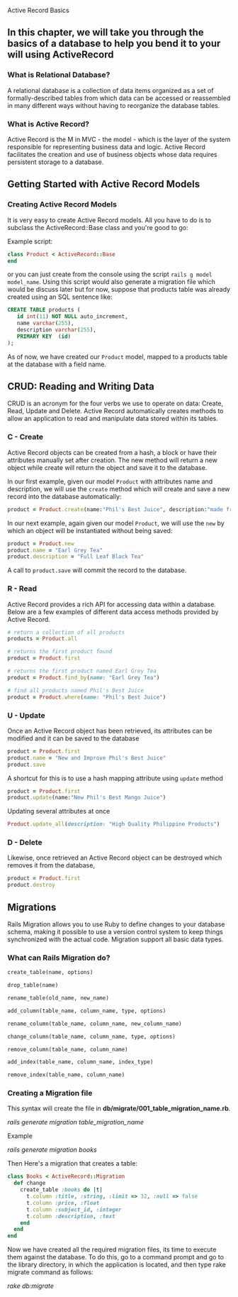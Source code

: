 Active Record Basics

## In this chapter, we will take you through the basics of a database to help you bend it to your will using ActiveRecord

### What is Relational Database?
A relational database is a collection of data items organized as a set of formally-described tables from which data can be accessed or reassembled in many different ways without having to reorganize the database tables.

### What is Active Record?
Active Record is the M in MVC - the model - which is the layer of the system responsible for representing business data and logic. Active Record facilitates the creation and use of business objects whose data requires persistent storage to a database.

## Getting Started with Active Record Models
### Creating Active Record Models

It is very easy to create Active Record models. All you have to do is to subclass the ActiveRecord::Base class and you're good to go:

Example script:
```ruby
class Product < ActiveRecord::Base
end
```
or you can just create from the console using the script `rails g model model_name`. Using this script would also generate a migration file which would be discuss later but for now, suppose that products table was already created using an SQL sentence like:

```sql
CREATE TABLE products (
   id int(11) NOT NULL auto_increment,
   name varchar(255),
   description varchar(255),
   PRIMARY KEY  (id)
);
```

As of now, we have created our `Product` model, mapped to a products table at the database with a field name.

## CRUD: Reading and Writing Data
CRUD is an acronym for the four verbs we use to operate on data: Create, Read, Update and Delete. Active Record automatically creates methods to allow an application to read and manipulate data stored within its tables.

### C - Create

Active Record objects can be created from a hash, a block or have their attributes manually set after creation. The new method will return a new object while create will return the object and save it to the database.

In our first example, given our model `Product` with attributes name and description, we will use the `create` method which will create and save a new record into the database automatically:

```ruby
product = Product.create(name:"Phil's Best Juice", description:"made from Philippine Carabao Mangoes")
```
In our next example, again given our model `Product`, we will use the `new` by which an object will be instantiated without being saved:

```ruby
product = Product.new
product.name = "Earl Grey Tea"
product.description = "Full Leaf Black Tea"
```  

A call to `product.save` will commit the record to the database.

### R - Read

Active Record provides a rich API for accessing data within a database. Below are a few examples of different data access methods provided by Active Record.

```ruby
# return a collection of all products
products = Product.all
```

```ruby
# returns the first product found
product = Product.first
```

```ruby
# returns the first product named Earl Grey Tea
product = Product.find_by(name: "Earl Grey Tea")
```

```ruby
# find all products named Phil's Best Juice 
product = Product.where(name: "Phil's Best Juice")
```

### U - Update

Once an Active Record object has been retrieved, its attributes can be modified and it can be saved to the database

```ruby
product = Product.first
product.name = "New and Improve Phil's Best Juice"
product.save
```
A shortcut for this is to use a hash mapping attribute using `update` method

```ruby
product = Product.first
product.update(name:"New Phil's Best Mango Juice")
```
Updating several attributes at once
```ruby
Product.update_all(description: "High Quality Philippine Products")
```

### D - Delete

Likewise, once retrieved an Active Record object can be destroyed which removes it from the database,

```ruby
product = Product.first
product.destroy
```

## Migrations

Rails Migration allows you to use Ruby to define changes to your database schema, making it possible to use a version control system to keep things synchronized with the actual code. Migration support all basic data types.

### What can Rails Migration do?

```ruby
create_table(name, options)

drop_table(name)

rename_table(old_name, new_name)

add_column(table_name, column_name, type, options)

rename_column(table_name, column_name, new_column_name)

change_column(table_name, column_name, type, options)

remove_column(table_name, column_name)

add_index(table_name, column_name, index_type)

remove_index(table_name, column_name)
```

### Creating a Migration file

This syntax will create the file in **db/migrate/001_table_migration_name.rb**.

*rails generate migration table_migration_name*

Example

*rails generate migration books*

Then Here's a migration that creates a table:

```ruby
class Books < ActiveRecord::Migration
  def change
    create_table :books do |t|
      t.column :title, :string, :limit => 32, :null => false
      t.column :price, :float
      t.column :subject_id, :integer
      t.column :description, :text
    end
  end
end
```
Now we have created all the required migration files, its time to execute them against the database. To do this, go to a command prompt and go to the library directory, in which the application is located, and then type rake migrate command as follows:

*rake db:migrate*



